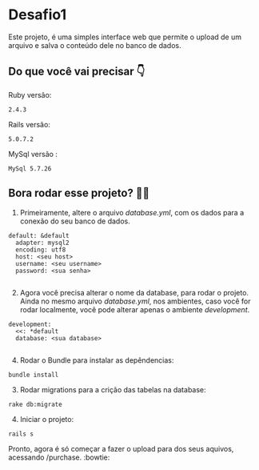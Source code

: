 # Desafio1

Este projeto, é uma simples interface web que permite o upload de um arquivo e salva o conteúdo dele no banco de dados.

## Do que você vai precisar :point_down:

Ruby versão: 
```
2.4.3
```

Rails versão:
```
5.0.7.2
```
MySql versão :
```
MySql 5.7.26
```

## Bora rodar esse projeto? :ok_woman:

1. Primeiramente, altere o arquivo _database.yml_, com os dados para a conexão do seu banco de dados.

```
default: &default
  adapter: mysql2
  encoding: utf8
  host: <seu host>
  username: <seu username>
  password: <sua senha>
  
```

2. Agora você precisa alterar o nome da database, para rodar o projeto. Ainda no mesmo arquivo  _database.yml_, nos ambientes, caso você for rodar localmente, você pode alterar apenas o ambiente _development_.

```
development:
  <<: *default
  database: <sua database>
  
```
4. Rodar o Bundle para instalar as depêndencias:
```
bundle install
```
3. Rodar migrations para a crição das tabelas na database:
```
rake db:migrate
```
4. Iniciar o projeto:

```
rails s
```

Pronto, agora é só começar a fazer o upload para dos seus aquivos, acessando /purchase. :bowtie:
